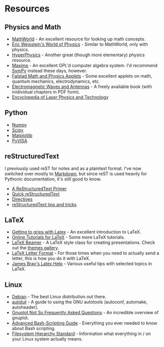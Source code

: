Resources
=========

Physics and Math
----------------

* [MathWorld][] - An excellent resource for looking up math concepts.
* [Eric Weisstein's World of Physics][Physics World] - Similar to
  MathWorld, only with physics.
* [HyperPhysics][] - Another great (though more elementary) physics
  resource.
* [Maxima][] - An excellent GPL'd computer algebra system. I'd
  recommend [SymPy][] instead these days, however.
* [Falstad Math and Physics Applets][Falstad] - Some excellent applets
  on math, quantum mechanics, electrodynamics, etc.
* [Electromagnetic Waves and Antennas][Orfanidi] - A freely available
  book (with inidividual chapters in PDF form).
* [Encyclopedia of Laser Physics and Technology][RPELPT]
  
[MathWorld]: http://mathworld.wolfram.com
[Physics World]: http://scienceworld.wolfram.com/physics
[HyperPhysics]: http://hyperphysics.phy-astr.gsu.edu/hbase
[Maxima]: http://maxima.sourceforge.net/
[SymPy]: http://sympy.org/
[Falstad]: http://www.falstad.com/mathphysics.html
[Orfanidi]: http://www.ece.rutgers.edu/~orfanidi/ewa/
[RPELPT]: http://www.rp-photonics.com/encyclopedia.html

Python
------

* [Numpy](http://www.numpy.org)
* [Scipy](http://www.scipy.org/)
* [Matplotlib](http://matplotlib.org/)
* [PyVISA](http://pyvisa.sourceforge.net/)

reStructuredText
----------------

I previously used reST for notes and as a plaintext format. I've now
switched over mostly to [Markdown][markdown], but since reST is used
heavily for Pythonic documentation, it's still good to know.

* [A ReStructuredText Primer][rst primer]
* [Quick reStructuredText][quick rst]
* [Directives][rst directives]
* [reStructuredText tips and tricks][rst tips]

[markdown]: http://daringfireball.net/projects/markdown/
[rst primer]: http://docutils.sourceforge.net/docs/user/rst/quickstart.html
[quick rst]: http://docutils.sourceforge.net/docs/user/rst/quickref.html
[rst directives]: http://docutils.sourceforge.net/docs/ref/rst/directives.html
[rst tips]: http://www.programmerq.net/rsttricks.html

LaTeX
-----

* [Getting to grips with Latex][latex1] - An excellent introduction to
  LaTeX.
* [Online Tutorials for LaTeX][latex2] - Some more LaTeX tutorials.
* [LaTeX Beamer][latex3] - A LaTeX style class for creating
  presentations. Check out the [themes gallery](/beamerthemes).
* [LaTeX Letter Format][latex4] - For those times when you need to
  actually send a letter, this is how you do it with LaTeX.
* [James Bray's Latex Help][latex5] - Various useful tips with
  selected topics in LaTeX.

[latex1]: http://www.andy-roberts.net/misc/latex/
[latex2]: http://www.tug.org.in/tutorials.html
[latex3]: https://bitbucket.org/rivanvx/beamer/wiki/Home
[latex4]: http://www.personal.ceu.hu/tex/letters.htm
[latex5]: http://www.biochem.ucl.ac.uk/~james/latex/

Linux
-----

* [Debian][] - The best Linux distribution out there.
* [autotut][] - A guide to using the GNU autotools (autoconf,
  automake, autoheader).
* [Gnuplot Not So Frequently Asked Questions][gpnfaq] - An incredible
  overview of gnuplot.
* [Advanced Bash-Scripting Guide][bash] - Everything you ever needed
  to know about Bash scripting.
* [Filesystem Hierarchy Standard][fhs] - Information what everything
  in / on your Linux system actually means.

[Debian]: http://www.debian.org
[autotut]: http://seul.org/docs/autotut/
[gpnfaq]: http://t16web.lanl.gov/Kawano/gnuplot/index-e.html
[bash]: http://www.tldp.org/LDP/abs/html
[fhs]: http://www.pathname.com/fhs/pub/fhs-2.3.html
